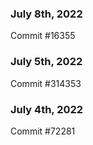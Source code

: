 ### July 8th, 2022

Commit #16355

### July 5th, 2022

Commit #314353


### July 4th, 2022

Commit #72281
